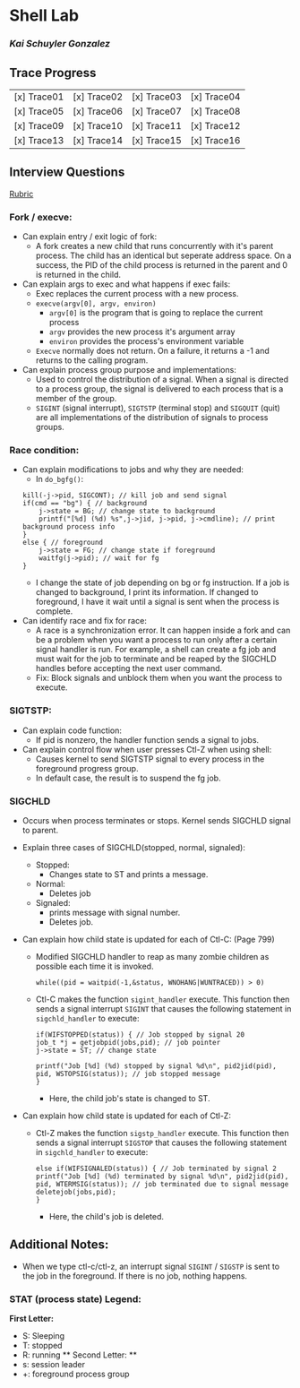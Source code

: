 # Shell Lab
### _Kai Schuyler Gonzalez_

## Trace Progress
|             	|             	|             	|             	|
|-------------	|-------------	|-------------	|-------------	|
| [x] Trace01 	| [x] Trace02 	| [x] Trace03 	| [x] Trace04 	|
| [x] Trace05 	| [x] Trace06 	| [x] Trace07 	| [x] Trace08 	|
| [x] Trace09 	| [x] Trace10 	| [x] Trace11 	| [x] Trace12 	|
| [x] Trace13 	| [x] Trace14 	| [x] Trace15 	| [x] Trace16 	|

## Interview Questions
[Rubric](https://piazza.com/redirect/s3?bucket=uploads&prefix=attach%2Fk4xbw98e3pq67i%2FismoyuhqK5X%2Fk8orxp9lato0%2Fshelllabrubric.png)
### Fork / execve:
* Can explain entry / exit logic of fork:
    * A fork creates a new child that runs concurrently with it's parent process. The child has an identical but seperate address space. On a success, the PID of the child process is returned in the parent and 0 is returned in the child.
* Can explain args to exec and what happens if exec fails:
    * Exec replaces the current process with a new process.
    * `execve(argv[0], argv, environ)`
        * `argv[0]` is the program that is going to replace the current process
        * `argv` provides the new process it's argument array
        * `environ` provides the process's environment variable
    * `Execve` normally does not return. On a failure, it returns a -1 and returns to the calling program.
* Can explain process group purpose and implementations:
    * Used to control the distribution of a signal. When a signal is directed to a process group, the signal is delivered to each process that is a member of the group. 
    * `SIGINT` (signal interrupt), `SIGTSTP` (terminal stop) and `SIGQUIT` (quit) are all implementations of the distribution of signals to process groups.  
### Race condition:
* Can explain modifications to jobs and why they are needed:
    * In `do_bgfg()`:
    ```
    kill(-j->pid, SIGCONT); // kill job and send signal
    if(cmd == "bg") { // background
        j->state = BG; // change state to background
        printf("[%d] (%d) %s",j->jid, j->pid, j->cmdline); // print background process info
    }
    else { // foreground
        j->state = FG; // change state if foreground
        waitfg(j->pid); // wait for fg
    }
    ```
    * I change the state of job depending on bg or fg instruction. If a job is changed to background, I print its information. If changed to foreground, I have it wait until a signal is sent when the process is complete.
* Can identify race and fix for race:
    * A race is a synchronization error. It can happen inside a fork and can be a problem when you want a process to run only after a certain signal handler is run. For example, a shell can create a fg job and must wait for the job to terminate and be reaped by the SIGCHLD handles before accepting the next user command.  
    * Fix: Block signals and unblock them when you want the process to execute.
### SIGTSTP:
* Can explain code function:
    * If pid is nonzero, the handler function sends a signal to jobs.
* Can explain control flow when user presses Ctl-Z when using shell:
    * Causes kernel to send SIGTSTP signal to every process in the foreground progress group.
    * In default case, the result is to suspend the fg job.
### SIGCHLD
* Occurs when process terminates or stops. Kernel sends SIGCHLD signal to parent.
* Explain three cases of SIGCHLD(stopped, normal, signaled):
    * Stopped:
        * Changes state to ST and prints a message.
    * Normal:
        * Deletes job
    * Signaled:
        * prints message with signal number.
        * Deletes job.

* Can explain how child state is updated for each of Ctl-C: (Page 799)
    *  Modified SIGCHLD handler to reap as many zombie children as possible each time it is invoked.
        ```
        while((pid = waitpid(-1,&status, WNOHANG|WUNTRACED)) > 0)
        ```
    * Ctl-C makes the function `sigint_handler` execute. This function then sends a signal interrupt `SIGINT` that causes the following statement in `sigchld_handler` to execute:
        ```
        if(WIFSTOPPED(status)) { // Job stopped by signal 20
        job_t *j = getjobpid(jobs,pid); // job pointer
        j->state = ST; // change state

        printf("Job [%d] (%d) stopped by signal %d\n", pid2jid(pid), pid, WSTOPSIG(status)); // job stopped message
        }
        ```
        * Here, the child job's state is changed to ST.
* Can explain how child state is updated for each of Ctl-Z:
    * Ctl-Z makes the function `sigstp_handler` execute. This function then sends a signal interrupt `SIGSTOP` that causes the following statement in `sigchld_handler` to execute:
        ```
        else if(WIFSIGNALED(status)) { // Job terminated by signal 2
        printf("Job [%d] (%d) terminated by signal %d\n", pid2jid(pid), pid, WTERMSIG(status)); // job terminated due to signal message
        deletejob(jobs,pid);
        }
        ```
        * Here, the child's job is deleted.

## Additional Notes:
* When we type ctl-c/ctl-z, an interrupt signal `SIGINT` / `SIGSTP` is sent to the job in the foreground. If there is no job, nothing happens.
### STAT (process state) Legend:
**First Letter:**
* S: Sleeping
* T: stopped
* R: running
** Second Letter: **
* s: session leader
* +: foreground process group